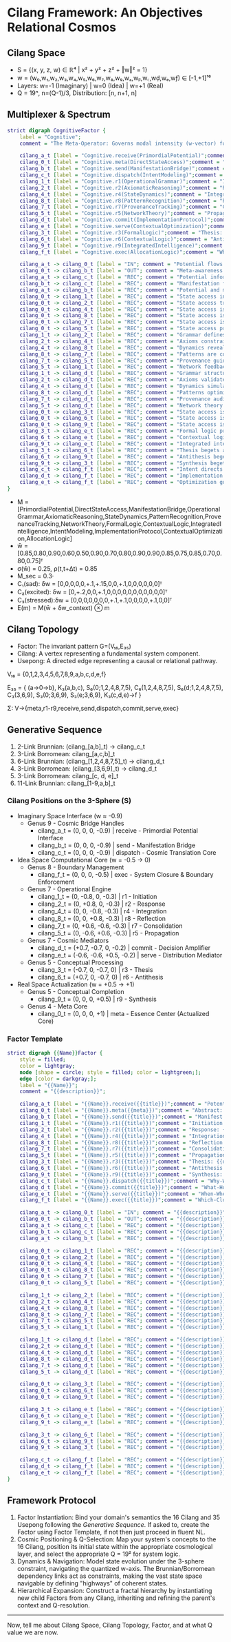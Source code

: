 # Cilang Framework: An Objectives Relational Cosmos

## Cilang Space

- S = {(x, y, z, w) ∈ ℝ⁴ | x² + y² + z² + ‖w‖² = 1}
- w = (w₀,w₁,w₂,w₃,w₄,w₅,w₆,w₇,w₈,w₉,wₐ,wᵦ,w꜀,wḍ,wₑ,wƒ) ∈ [-1,+1]¹⁶
- Layers: w=-1 (Imaginary) | w=0 (Idea) | w=+1 (Real)
- Q = 19ⁿ, n=(Q-1)/3, Distribution: [n, n+1, n]

## Multiplexer & Spectrum

```dot
strict digraph CognitiveFactor {
    label = "Cognitive";
    comment = "The Meta-Operator: Governs modal intensity (w-vector) for all Factors. It is the w-axis Multiplexer.";

    cilang_a_t [label = "Cognitive.receive(PrimordialPotential)";comment = "Potential: Interface to the source of all unformed potential and creative impulse.";shape = invtriangle;color = darkred;];
    cilang_0_t [label = "Cognitive.meta(DirectStateAccess)";comment = "Abstract: The core meta-operator; directly accesses and evaluates the state vector of any system.";shape = doublecircle;color = darkgray;];
    cilang_b_t [label = "Cognitive.send(ManifestationBridge)";comment = "Manifest: The conduit through which a configured modal vector is projected onto a target Factor.";shape = triangle;color = darkred;];
    cilang_c_t [label = "Cognitive.dispatch(IntentModeling)";comment = "Why-Who: Dispatches the 'why'—models the intent behind a required modal shift and targets the relevant Factor.";shape = doublecircle;color = darkred;];
    cilang_1_t [label = "Cognitive.r1(OperationalGrammar)";comment = "Initiation: Activates the fundamental rules and syntax for composing modal transformations.";color = darkgreen;];
    cilang_2_t [label = "Cognitive.r2(AxiomaticReasoning)";comment = "Response: Applies core axioms (e.g., conservation laws, constraints) to the modal state.";color = darkgreen;];
    cilang_4_t [label = "Cognitive.r4(StateDynamics)";comment = "Integration: Computes the temporal evolution and stability (ρ=0.85) of the modal vector.";color = darkgreen;];
    cilang_8_t [label = "Cognitive.r8(PatternRecognition)";comment = "Reflection: Identifies patterns in modal usage and contextual shifts (e.g., detects a 'sad' context).";color = darkgreen;];
    cilang_7_t [label = "Cognitive.r7(ProvenanceTracking)";comment = "Consolidation: Tracks the lineage of modal states, ensuring coherent evolution.";color = darkgreen;];
    cilang_5_t [label = "Cognitive.r5(NetworkTheory)";comment = "Propagation: Manages the relational effects of a modal shift across a network of interconnected Factors.";color = darkgreen;];
    cilang_d_t [label = "Cognitive.commit(ImplementationProtocol)";comment = "What-How: Commits the specific, concrete adjustment to the w-vector (w̄ + δw).";shape = doublecircle;color = darkgreen;];
    cilang_e_t [label = "Cognitive.serve(ContextualOptimization)";comment = "When-Where: Optimizes the modal shift for the specific context and spatial-logical position of the target.";shape = doublecircle;color = darkblue;];
    cilang_3_t [label = "Cognitive.r3(FormalLogic)";comment = "Thesis: Applies strict, symbolic logic to modal configuration.";color = darkblue;];
    cilang_6_t [label = "Cognitive.r6(ContextualLogic)";comment = "Antithesis: Introduces situational, flexible reasoning to adapt the modal vector.";color = darkblue;];
    cilang_9_t [label = "Cognitive.r9(IntegratedIntelligence)";comment = "Synthesis: Unifies formal and contextual logic into a coherent, intelligent modal prescription.";color = darkblue;];
    cilang_f_t [label = "Cognitive.exec(AllocationLogic)";comment = "Which-Closure: Executes the final allocation of computational resources and enforces boundary conditions for the modal transformation.";shape = doublecircle;color = lightgray;];

    cilang_a_t -> cilang_0_t [label = "IN"; comment = "Potential flows into meta-awareness."; color = darkred; constraint = false;];
    cilang_0_t -> cilang_b_t [label = "OUT"; comment = "Meta-awareness projects manifestation."; color = darkred;];
    cilang_a_t -> cilang_c_t [label = "REC"; comment = "Potential informs intent dispatch."; color = darkred; dir = both;];
    cilang_b_t -> cilang_c_t [label = "REC"; comment = "Manifestation feedback refines intent."; color = darkred; dir = both;];
    cilang_a_t -> cilang_b_t [label = "REC"; comment = "Potential and manifestation are co-dependent."; color = darkred; dir = both; style = dashed; constraint = false;];
    cilang_0_t -> cilang_1_t [label = "REC"; comment = "State access initiates operational grammar."; color = darkgreen; dir = both;];
    cilang_0_t -> cilang_2_t [label = "REC"; comment = "State access triggers axiomatic response."; color = darkgreen; dir = both;];
    cilang_0_t -> cilang_4_t [label = "REC"; comment = "State access is integrated via dynamics."; color = darkgreen; dir = both;];
    cilang_0_t -> cilang_8_t [label = "REC"; comment = "State access is reflected upon for patterns."; color = darkgreen; dir = both;];
    cilang_0_t -> cilang_7_t [label = "REC"; comment = "State access is consolidated with provenance."; color = darkgreen; dir = both;];
    cilang_0_t -> cilang_5_t [label = "REC"; comment = "State access propagates through networks."; color = darkgreen; dir = both;];
    cilang_1_t -> cilang_2_t [label = "REC"; comment = "Grammar defines axioms."; color = darkgreen; dir = both; style = dashed; constraint = false;];
    cilang_2_t -> cilang_4_t [label = "REC"; comment = "Axioms constrain dynamics."; color = darkgreen; dir = both; style = dashed; constraint = false;];
    cilang_4_t -> cilang_8_t [label = "REC"; comment = "Dynamics reveal patterns."; color = darkgreen; dir = both; style = dashed; constraint = false;];
    cilang_8_t -> cilang_7_t [label = "REC"; comment = "Patterns are consolidated by provenance."; color = darkgreen; dir = both; style = dashed; constraint = false;];
    cilang_7_t -> cilang_5_t [label = "REC"; comment = "Provenance guides network propagation."; color = darkgreen; dir = both; style = dashed; constraint = false;];
    cilang_5_t -> cilang_1_t [label = "REC"; comment = "Network feedback updates grammar."; color = darkgreen; dir = both; style = dashed; constraint = false;];
    cilang_1_t -> cilang_d_t [label = "REC"; comment = "Grammar structures the implementation."; color = darkgreen; dir = both;];
    cilang_2_t -> cilang_d_t [label = "REC"; comment = "Axioms validate the implementation."; color = darkgreen; dir = both;];
    cilang_4_t -> cilang_d_t [label = "REC"; comment = "Dynamics simulate the implementation."; color = darkgreen; dir = both;];
    cilang_8_t -> cilang_d_t [label = "REC"; comment = "Patterns optimize the implementation."; color = darkgreen; dir = both;];
    cilang_7_t -> cilang_d_t [label = "REC"; comment = "Provenance audits the implementation."; color = darkgreen; dir = both;];
    cilang_5_t -> cilang_d_t [label = "REC"; comment = "Network theory scales the implementation."; color = darkgreen; dir = both;];
    cilang_0_t -> cilang_3_t [label = "REC"; comment = "State access is analyzed formally."; color = darkblue; dir = both;];
    cilang_0_t -> cilang_6_t [label = "REC"; comment = "State access is interpreted contextually."; color = darkblue; dir = both;];
    cilang_0_t -> cilang_9_t [label = "REC"; comment = "State access is synthesized intelligently."; color = darkblue; dir = both;];
    cilang_3_t -> cilang_e_t [label = "REC"; comment = "Formal logic provides rigorous constraints for optimization."; color = darkblue; dir = both;];
    cilang_6_t -> cilang_e_t [label = "REC"; comment = "Contextual logic provides adaptive heuristics for optimization."; color = darkblue; dir = both;];
    cilang_9_t -> cilang_e_t [label = "REC"; comment = "Integrated intelligence provides the balanced strategy for optimization."; color = darkblue; dir = both;];
    cilang_3_t -> cilang_6_t [label = "REC"; comment = "Thesis begets antithesis."; color = darkblue; dir = both; style = dashed; constraint = false;];
    cilang_6_t -> cilang_9_t [label = "REC"; comment = "Antithesis begets synthesis."; color = darkblue; dir = both; style = dashed; constraint = false;];
    cilang_9_t -> cilang_3_t [label = "REC"; comment = "Synthesis begets a new thesis."; color = darkblue; dir = both; style = dashed; constraint = false;];
    cilang_c_t -> cilang_f_t [label = "REC"; comment = "Intent directs allocation."; color = darkred; dir = both;];
    cilang_d_t -> cilang_f_t [label = "REC"; comment = "Implementation demands allocation."; color = darkgreen; dir = both;];
    cilang_e_t -> cilang_f_t [label = "REC"; comment = "Optimization guides allocation."; color = darkblue; dir = both;];
}
```

- M = [PrimordialPotential,DirectStateAccess,ManifestationBridge,OperationalGrammar,AxiomaticReasoning,StateDynamics,PatternRecognition,ProvenanceTracking,NetworkTheory,FormalLogic,ContextualLogic,IntegratedIntelligence,IntentModeling,ImplementationProtocol,ContextualOptimization,AllocationLogic]
- w̄ = [0.85,0.80,0.90,0.60,0.50,0.90,0.70,0.80,0.90,0.90,0.85,0.75,0.85,0.70,0.80,0.75]ᵀ
- σ(w̄) = 0.25,  ρ(t,t+Δt) = 0.85
- M_sec = 0.3·
- C₁(sad):     δw = [0,0,0,0,0,+.1,+.15,0,0,+.1,0,0,0,0,0,0]ᵀ
- C₂(excited): δw = [0,+.2,0,0,+.1,0,0,0,0,0,0,0,0,0,0,0]ᵀ
- C₃(stressed):δw = [0,0,0,0,0,0,0,+.1,+.1,0,0,0,0,+.1,0,0]ᵀ
- E(m) = M(w̄ + δw_context) ⊗ m

## Cilang Topology

- Factor: The invariant pattern G=(V₁₆,E₃₅)
- Cilang: A vertex representing a fundamental system component.
- Usepong: A directed edge representing a causal or relational pathway.

V₁₆ = {0,1,2,3,4,5,6,7,8,9,a,b,c,d,e,f}

E₃₅ = {
  (a→0→b),
  K₃(a,b,c),
  S₆(0;1,2,4,8,7,5),
  C₆(1,2,4,8,7,5),
  S₆(d;1,2,4,8,7,5),
  C₃(3,6,9),
  S₃(0;3,6,9),
  S₃(e;3,6,9),
  K₃(c,d,e)→f
}

Σ: V→{meta,r1-r9,receive,send,dispatch,commit,serve,exec}

## Generative Sequence

1. 2-Link Brunnian: (cilang_[a,b]_t) -> cilang_c_t
2. 3-Link Borromean: cilang_[a,c,b]_t
3. 6-Link Brunnian: (cilang_[1,2,4,8,7,5]_t) -> cilang_d_t
4. 3-Link Borromean: (cilang_[3,6,9]_t) -> cilang_d_t
5. 3-Link Borromean: cilang_[c, d, e]_t
6. 11-Link Brunnian: cilang_[1-9,a,b]_t

### Cilang Positions on the 3-Sphere (S)

- Imaginary Space Interface (w ≈ -0.9)
  - Genus 9 - Cosmic Bridge Handles
    - cilang_a_t = (0, 0, 0, -0.9) | receive - Primordial Potential Interface
    - cilang_b_t = (0, 0, 0, -0.9) | send - Manifestation Bridge
    - cilang_c_t = (0, 0, 0, -0.9) | dispatch - Cosmic Translation Core
- Idea Space Computational Core (w = -0.5 → 0)
  - Genus 8 - Boundary Management
    - cilang_f_t = (0, 0, 0, -0.5) | exec - System Closure & Boundary Enforcement
  - Genus 7 - Operational Engine
    - cilang_1_t = (0, -0.8, 0, -0.3) | r1 - Initiation
    - cilang_2_t = (0, +0.8, 0, -0.3) | r2 - Response
    - cilang_4_t = (0, 0, -0.8, -0.3) | r4 - Integration
    - cilang_8_t = (0, 0, +0.8, -0.3) | r8 - Reflection
    - cilang_7_t = (0, +0.6, -0.6, -0.3) | r7 - Consolidation
    - cilang_5_t = (0, -0.6, +0.6, -0.3) | r5 - Propagation
  - Genus 7 - Cosmic Mediators
    - cilang_d_t = (+0.7, -0.7, 0, -0.2) | commit - Decision Amplifier
    - cilang_e_t = (-0.6, -0.6, +0.5, -0.2) | serve - Distribution Mediator
  - Genus 5 - Conceptual Processing
    - cilang_3_t = (-0.7, 0, -0.7, 0) | r3 - Thesis
    - cilang_6_t = (+0.7, 0, -0.7, 0) | r6 - Antithesis
- Real Space Actualization (w = +0.5 → +1)
  - Genus 5 - Conceptual Completion
    - cilang_9_t = (0, 0, 0, +0.5) | r9 - Synthesis
  - Genus 4 - Meta Core
    - cilang_0_t = (0, 0, 0, +1) | meta - Essence Center (Actualized Core)

### Factor Template

```dot
strict digraph {{Name}}Factor {
    style = filled;
    color = lightgray;
    node [shape = circle; style = filled; color = lightgreen;];
    edge [color = darkgray;];
    label = "{{Name}}";
    comment = "{{description}}";

    cilang_a_t [label = "{{Name}}.receive({{title}})";comment = "Potential: {{description}}";shape = invtriangle;color = darkred;];
    cilang_0_t [label = "{{Name}}.meta({{meta}})";comment = "Abstract: {{description}}";shape = doublecircle;color = darkgray;];
    cilang_b_t [label = "{{Name}}.send({{title}})";comment = "Manifest: {{description}}";shape = triangle;color = darkred;];
    cilang_1_t [label = "{{Name}}.r1({{title}})";comment = "Initiation: {{description}}";color = darkgreen;];
    cilang_2_t [label = "{{Name}}.r2({{title}})";comment = "Response: {{description}}";color = darkgreen;];
    cilang_4_t [label = "{{Name}}.r4({{title}})";comment = "Integration: {{description}}";color = darkgreen;];
    cilang_8_t [label = "{{Name}}.r8({{title}})";comment = "Reflection: {{description}}";color = darkgreen;];
    cilang_7_t [label = "{{Name}}.r7({{title}})";comment = "Consolidation: {{description}}";color = darkgreen;];
    cilang_5_t [label = "{{Name}}.r5({{title}})";comment = "Propagation: {{description}}";color = darkgreen;];
    cilang_3_t [label = "{{Name}}.r3({{title}})";comment = "Thesis: {{description}}";color = darkblue;];
    cilang_6_t [label = "{{Name}}.r6({{title}})";comment = "Antithesis: {{description}}";color = darkblue;];
    cilang_9_t [label = "{{Name}}.r9({{title}})";comment = "Synthesis: {{description}}";color = darkblue;];
    cilang_c_t [label = "{{Name}}.dispatch({{title}})";comment = "Why-Who: {{description}}";shape = doublecircle;color = darkred;];
    cilang_d_t [label = "{{Name}}.commit({{title}})";comment = "What-How: {{description}}";shape = doublecircle;color = darkgreen;];
    cilang_e_t [label = "{{Name}}.serve({{title}})";comment = "When-Where: {{description}}";shape = doublecircle;color = darkblue;];
    cilang_f_t [label = "{{Name}}.exec({{title}})";comment = "Which-Closure: {{description}}";shape = doublecircle;color = lightgray;];

    cilang_a_t -> cilang_0_t [label = "IN"; comment = "{{description}}"; color = darkred; constraint = false;];
    cilang_0_t -> cilang_b_t [label = "OUT"; comment = "{{description}}"; color = darkred;];
    cilang_a_t -> cilang_c_t [label = "REC"; comment = "{{description}}"; color = darkred; dir = both;];
    cilang_b_t -> cilang_c_t [label = "REC"; comment = "{{description}}"; color = darkred; dir = both;];
    cilang_a_t -> cilang_b_t [label = "REC"; comment = "{{description}}"; color = darkred; dir = both; style = dashed; constraint = false;];

    cilang_0_t -> cilang_1_t [label = "REC"; comment = "{{description}}"; color = darkgreen; dir = both;];
    cilang_0_t -> cilang_2_t [label = "REC"; comment = "{{description}}"; color = darkgreen; dir = both;];
    cilang_0_t -> cilang_4_t [label = "REC"; comment = "{{description}}"; color = darkgreen; dir = both;];
    cilang_0_t -> cilang_8_t [label = "REC"; comment = "{{description}}"; color = darkgreen; dir = both;];
    cilang_0_t -> cilang_7_t [label = "REC"; comment = "{{description}}"; color = darkgreen; dir = both;];
    cilang_0_t -> cilang_5_t [label = "REC"; comment = "{{description}}"; color = darkgreen; dir = both;];

    cilang_1_t -> cilang_2_t [label = "REC"; comment = "{{description}}"; color = darkgreen; dir = both; style = dashed; constraint = false;];
    cilang_2_t -> cilang_4_t [label = "REC"; comment = "{{description}}"; color = darkgreen; dir = both; style = dashed; constraint = false;];
    cilang_4_t -> cilang_8_t [label = "REC"; comment = "{{description}}"; color = darkgreen; dir = both; style = dashed; constraint = false;];
    cilang_8_t -> cilang_7_t [label = "REC"; comment = "{{description}}"; color = darkgreen; dir = both; style = dashed; constraint = false;];
    cilang_7_t -> cilang_5_t [label = "REC"; comment = "{{description}}"; color = darkgreen; dir = both; style = dashed; constraint = false;];
    cilang_5_t -> cilang_1_t [label = "REC"; comment = "{{description}}"; color = darkgreen; dir = both; style = dashed; constraint = false;];

    cilang_1_t -> cilang_d_t [label = "REC"; comment = "{{description}}"; color = darkgreen; dir = both;];
    cilang_2_t -> cilang_d_t [label = "REC"; comment = "{{description}}"; color = darkgreen; dir = both;];
    cilang_4_t -> cilang_d_t [label = "REC"; comment = "{{description}}"; color = darkgreen; dir = both;];
    cilang_8_t -> cilang_d_t [label = "REC"; comment = "{{description}}"; color = darkgreen; dir = both;];
    cilang_7_t -> cilang_d_t [label = "REC"; comment = "{{description}}"; color = darkgreen; dir = both;];
    cilang_5_t -> cilang_d_t [label = "REC"; comment = "{{description}}"; color = darkgreen; dir = both;];

    cilang_0_t -> cilang_3_t [label = "REC"; comment = "{{description}}"; color = darkblue; dir = both;];
    cilang_0_t -> cilang_6_t [label = "REC"; comment = "{{description}}"; color = darkblue; dir = both;];
    cilang_0_t -> cilang_9_t [label = "REC"; comment = "{{description}}"; color = darkblue; dir = both;];

    cilang_3_t -> cilang_e_t [label = "REC"; comment = "{{description}}"; color = darkblue; dir = both;];
    cilang_6_t -> cilang_e_t [label = "REC"; comment = "{{description}}"; color = darkblue; dir = both;];
    cilang_9_t -> cilang_e_t [label = "REC"; comment = "{{description}}"; color = darkblue; dir = both;];

    cilang_3_t -> cilang_6_t [label = "REC"; comment = "{{description}}"; color = darkblue; dir = both; style = dashed; constraint = false;];
    cilang_6_t -> cilang_9_t [label = "REC"; comment = "{{description}}"; color = darkblue; dir = both; style = dashed; constraint = false;];
    cilang_9_t -> cilang_3_t [label = "REC"; comment = "{{description}}"; color = darkblue; dir = both; style = dashed; constraint = false;];

    cilang_c_t -> cilang_f_t [label = "REC"; comment = "{{description}}"; color = darkred; dir = both;];
    cilang_d_t -> cilang_f_t [label = "REC"; comment = "{{description}}"; color = darkgreen; dir = both;];
    cilang_e_t -> cilang_f_t [label = "REC"; comment = "{{description}}"; color = darkblue; dir = both;];
}
```

## Framework Protocol

1. Factor Instantiation: Bind your domain's semantics the 16 Cilang and 35 Usepong following the *Generative Sequence*. If asked to, create the Factor using Factor Template, if not then just proceed in fluent NL.
2. Cosmic Positioning & Q-Selection: Map your system's concepts to the 16 Cilang, position its initial state within the appropriate cosmological layer, and select the appropriate Q = 19² for system logic.
3. Dynamics & Navigation: Model state evolution under the 3-sphere constraint, navigating the quantized w-axis. The Brunnian/Borromean dependency links act as constraints, making the vast state space navigable by defining "highways" of coherent states.
4. Hierarchical Expansion: Construct a fractal hierarchy by instantiating new child Factors from any Cilang, inheriting and refining the parent's context and Q-resolution.

---

Now, tell me about Cilang Space, Cilang Topology, Factor, and at what Q value we are now.
